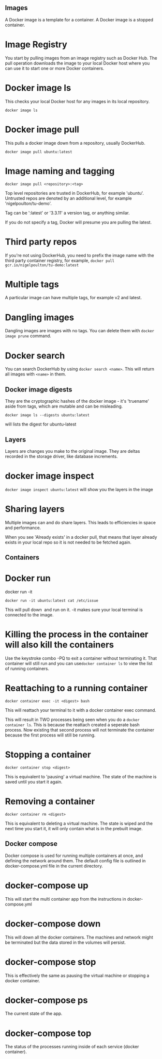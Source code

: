 ## Images

A Docker image is a template for a container. A Docker image is a stopped container.

# Image Registry

You start by pulling images from an image registry such as Docker Hub. The pull operation downloads the image to your local Docker host where you can use it to start one or more Docker containers.

# Docker image ls

This checks your local Docker host for any images in its local repository.

`docker image ls`

# Docker image pull <image>

This pulls a docker image down from a repository, usually DockerHub.

`docker image pull ubuntu:latest`

# Image naming and tagging

`docker image pull <repository>:<tag>`

Top level repositories are trusted in DockerHub, for example 'ubuntu'. Untrusted repos are denoted by an additional level, for example 'nigelpoulton/tu-demo'.

Tag can be ':latest' or '3.3.11' a version tag, or anything similar.

If you do not specify a tag, Docker will presume you are pulling the latest.

# Third party repos

If you're not using DockerHub, you need to prefix the image name with the third party container registry, for example, `docker pull gcr.io/nigelpoulton/tu-demo:latest`

# Multiple tags

A particular image can have multiple tags, for example v2 and latest.

# Dangling images

Dangling images are images with no tags. You can delete them with `docker image prune` command.

# Docker search <name>

You can search DockerHub by using `docker search <name>`. This will return all images with `<name>` in them.

## Docker image digests

They are the cryptographic hashes of the docker image - it's 'truename' aside from tags, which are mutable and can be misleading.

`docker image ls --digests ubuntu:latest`

will lists the digest for ubuntu-latest

## Layers

Layers are changes you make to the original image. They are deltas recorded in the storage driver, like database increments.

# docker image inspect <image>

`docker image inspect ubuntu:latest` will show you the layers in the image

# Sharing layers

Multiple images can and do share layers. This leads to efficiencies in space and performance.

When you see 'Already exists' in a docker pull, that means that layer already exists in your local repo so it is not needed to be fetched again.

## Containers

# Docker run

docker run -it <image> <command>

`docker run -it ubuntu:latest cat /etc/issue`

This will pull down <image> and run <command> on it. -it makes sure your local terminal is connected to the image.

# Killing the process in the container will also kill the containers

Use the keystroke combo <Control>-PQ to exit a container without terminating it. That container will still run and you can use`docker container ls` to view the list of running containers.

# Reattaching to a running container

`docker container exec -it <digest> bash`

This will reattach your terminal to it with a docker container exec command.

This will result in TWO processes being seen when you do a `docker container ls`. This is because the reattach created a seperate bash process. Now existing that second process will not terminate the container because the first process will still be running.

# Stopping a container

`docker container stop <digest>`

This is equivalent to 'pausing' a virtual machine. The state of the machine is saved until you start it again.

# Removing a container

`docker container rm <digest>`

This is equivalent to deleting a virtual machine. The state is wiped and the next time you start it, it will only contain what is in the prebuilt image.

## Docker compose

Docker compose is used for running multiple containers at once, and defining the network around them. The default config file is outlined in docker-compose.yml file in the current directory.

# docker-compose up

This will start the multi container app from the instructions in docker-compose.yml

# docker-compose down

This will down all the docker containers. The machines and network might be terminated but the data stored in the volumes will persist.

# docker-compose stop

This is effectively the same as pausing the virtual machine or stopping a docker container.

# docker-compose ps

The current state of the app.

# docker-compose top

The status of the processes running inside of each service (docker container).


